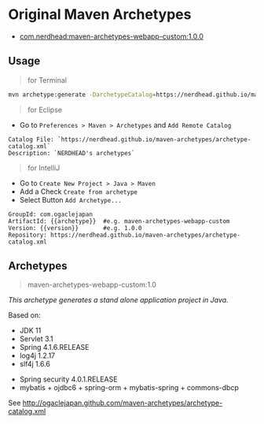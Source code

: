 Original Maven Archetypes
==========================

* [com.nerdhead:maven-archetypes-webapp-custom:1.0.0](#maven-archetypes-webapp-custom)

## Usage

> for Terminal

```bash
mvn archetype:generate -DarchetypeCatalog=https://nerdhead.github.io/maven-archetypes/archetype-catalog.xml
```

> for Eclipse

* Go to `Preferences > Maven > Archetypes` and `Add Remote Catalog`

```
Catalog File: `https://nerdhead.github.io/maven-archetypes/archetype-catalog.xml`   
Description: `NERDHEAD's archetypes`
```

> for IntelliJ

* Go to `Create New Project > Java > Maven`
* Add a Check `Create from archetype`
* Select Button `Add Archetype...`

```
GroupId: com.ogaclejapan
ArtifactId: {{archetype}}  #e.g. maven-archetypes-webapp-custom
Version: {{version}}       #e.g. 1.0.0
Repository: https://nerdhead.github.io/maven-archetypes/archetype-catalog.xml
```

## Archetypes

> maven-archetypes-webapp-custom:1.0

_This archetype generates a stand alone application project in Java._

Based on:
* JDK 11
* Servlet 3.1
* Spring 4.1.6.RELEASE
* log4j 1.2.17
* slf4j 1.6.6

- Spring security 4.0.1.RELEASE
- mybatis + ojdbc6 + spring-orm + mybatis-spring + commons-dbcp

See http://ogaclejapan.github.com/maven-archetypes/archetype-catalog.xml

